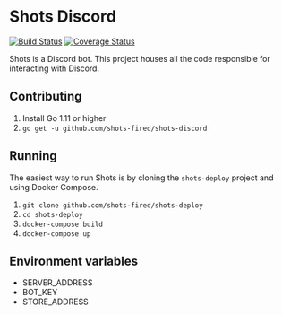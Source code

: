 # Shots Discord

[![Build Status](https://travis-ci.org/shots-fired/shots-discord.svg?branch=master&service=github)](https://travis-ci.org/shots-fired/shots-discord)
[![Coverage Status](https://coveralls.io/repos/github/shots-fired/shots-discord/badge.svg?branch=master&service=github)](https://coveralls.io/github/shots-fired/shots-discord?branch=master)

Shots is a Discord bot. This project houses all the code responsible for interacting with Discord.

## Contributing

1. Install Go 1.11 or higher
2. `go get -u github.com/shots-fired/shots-discord`

## Running

The easiest way to run Shots is by cloning the `shots-deploy` project and using Docker Compose.

1. `git clone github.com/shots-fired/shots-deploy`
2. `cd shots-deploy`
3. `docker-compose build`
4. `docker-compose up`

## Environment variables

* SERVER_ADDRESS
* BOT_KEY
* STORE_ADDRESS
